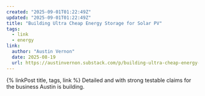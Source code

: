```yaml
---
created: "2025-09-01T01:22:49Z"
updated: "2025-09-01T01:22:49Z"
title: "Building Ultra Cheap Energy Storage for Solar PV"
tags:
  - link
  - energy
link:
  author: "Austin Vernon"
  date: 2025-08-19
  url: https://austinvernon.substack.com/p/building-ultra-cheap-energy-storage
---
```


{% linkPost title, tags, link %} Detailed and with strong testable claims for the business Austin is building.
